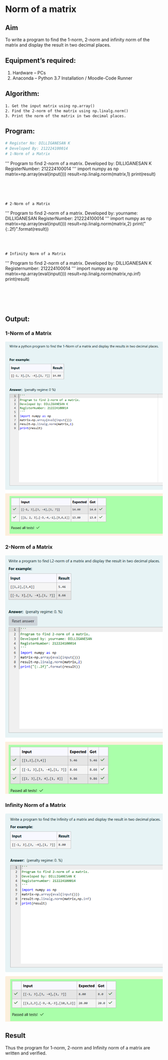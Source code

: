 # Norm of a matrix
## Aim
To write a program to find the 1-norm, 2-norm and infinity norm of the matrix and display the result in two decimal places.
## Equipment’s required:
1.	Hardware – PCs
2.	Anaconda – Python 3.7 Installation / Moodle-Code Runner
## Algorithm:
	1. Get the input matrix using np.array()   
    2. Find the 2-norm of the matrix using np.linalg.norm()
	3. Print the norm of the matrix in two decimal places.
## Program:
```Python
# Register No: DILLIGANESAN K
# Developed By: 212224100014
# 1-Norm of a Matrix
```
'''
Program to find 2-norm of a matrix.
Developed by: DILLIGANESAN K
RegisterNumber: 212224100014
'''
import numpy as np
matrix=np.array(eval(input()))
result=np.linalg.norm(matrix,1)
print(result)
```




# 2-Norm of a Matrix
```
'''
Program to find 2-norm of a matrix.
Developed by: yourname: DILLIGANESAN
RegisterNumber: 212224100014
'''
import numpy as np
matrix=np.array(eval(input()))
result=np.linalg.norm(matrix,2)
print("{:.2f}".format(result))
```



# Infinity Norm of a Matrix
```
'''
Program to find 2-norm of a matrix.
Developed by: DILLIGANESAN K
Registernumber: 212224100014
'''
import numpy as np
matrix=np.array(eval(input()))
result=np.linalg.norm(matrix,np.inf)
print(result)
```





```
## Output:
### 1-Norm of a Matrix
![alt text](<Screenshot 2025-05-06 191702.png>)

### 2-Norm of a Matrix
![alt text](<Screenshot 2025-05-06 191717.png>)

### Infinity Norm of a Matrix
![alt text](<Screenshot 2025-05-06 191728-1.png>)											

## Result
Thus the program for 1-norm, 2-norm and Infinity norm of a matrix are written and verified.
